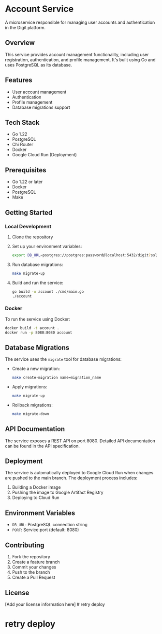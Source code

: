 # Account Service

A microservice responsible for managing user accounts and authentication in the Digit platform.

## Overview

This service provides account management functionality, including user registration, authentication, and profile management. It's built using Go and uses PostgreSQL as its database.

## Features

- User account management
- Authentication
- Profile management
- Database migrations support

## Tech Stack

- Go 1.22 
- PostgreSQL
- Chi Router
- Docker
- Google Cloud Run (Deployment)

## Prerequisites

- Go 1.22 or later
- Docker
- PostgreSQL
- Make

## Getting Started

### Local Development

1. Clone the repository
2. Set up your environment variables:
   ```bash
   export DB_URL=postgres://postgres:password@localhost:5432/digit?sslmode=disable
   ```

3. Run database migrations:
   ```bash
   make migrate-up
   ```

4. Build and run the service:
   ```bash
   go build -o account ./cmd/main.go
   ./account
   ```

### Docker

To run the service using Docker:

```bash
docker build -t account .
docker run -p 8080:8080 account
```

## Database Migrations

The service uses the `migrate` tool for database migrations:

- Create a new migration:
  ```bash
  make create-migration name=migration_name
  ```

- Apply migrations:
  ```bash
  make migrate-up
  ```

- Rollback migrations:
  ```bash
  make migrate-down
  ```

## API Documentation

The service exposes a REST API on port 8080. Detailed API documentation can be found in the API specification.

## Deployment

The service is automatically deployed to Google Cloud Run when changes are pushed to the main branch. The deployment process includes:

1. Building a Docker image
2. Pushing the image to Google Artifact Registry
3. Deploying to Cloud Run

## Environment Variables

- `DB_URL`: PostgreSQL connection string
- `PORT`: Service port (default: 8080)

## Contributing

1. Fork the repository
2. Create a feature branch
3. Commit your changes
4. Push to the branch
5. Create a Pull Request

## License

[Add your license information here] # retry deploy
# retry deploy
